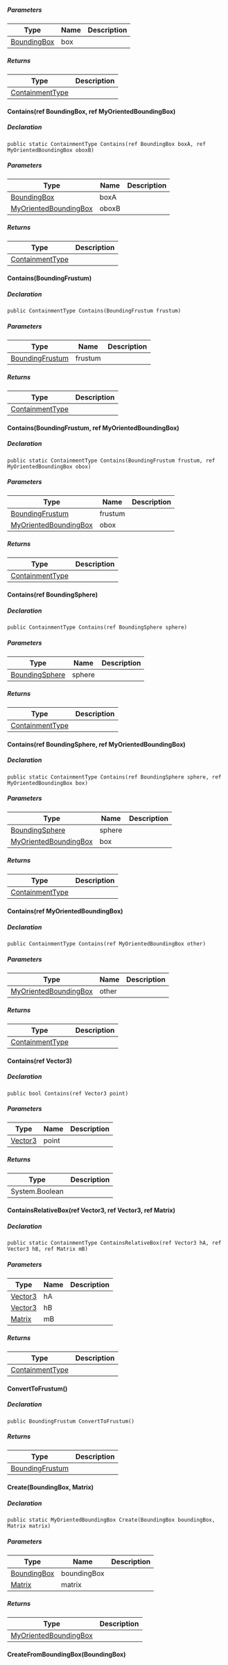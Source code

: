 ##### Parameters

| Type | Name | Description |
| --- | --- | --- |
| [BoundingBox](https://keensoftwarehouse.github.io/SpaceEngineersModAPI/api/VRageMath.BoundingBox.html) | box |     |

##### Returns

| Type | Description |
| --- | --- |
| [ContainmentType](https://keensoftwarehouse.github.io/SpaceEngineersModAPI/api/VRageMath.ContainmentType.html) |     |

#### Contains(ref BoundingBox, ref MyOrientedBoundingBox)

##### Declaration

```
public static ContainmentType Contains(ref BoundingBox boxA, ref MyOrientedBoundingBox oboxB)
```

##### Parameters

| Type | Name | Description |
| --- | --- | --- |
| [BoundingBox](https://keensoftwarehouse.github.io/SpaceEngineersModAPI/api/VRageMath.BoundingBox.html) | boxA |     |
| [MyOrientedBoundingBox](https://keensoftwarehouse.github.io/SpaceEngineersModAPI/api/VRageMath.MyOrientedBoundingBox.html) | oboxB |     |

##### Returns

| Type | Description |
| --- | --- |
| [ContainmentType](https://keensoftwarehouse.github.io/SpaceEngineersModAPI/api/VRageMath.ContainmentType.html) |     |

#### Contains(BoundingFrustum)

##### Declaration

```
public ContainmentType Contains(BoundingFrustum frustum)
```

##### Parameters

| Type | Name | Description |
| --- | --- | --- |
| [BoundingFrustum](https://keensoftwarehouse.github.io/SpaceEngineersModAPI/api/VRageMath.BoundingFrustum.html) | frustum |     |

##### Returns

| Type | Description |
| --- | --- |
| [ContainmentType](https://keensoftwarehouse.github.io/SpaceEngineersModAPI/api/VRageMath.ContainmentType.html) |     |

#### Contains(BoundingFrustum, ref MyOrientedBoundingBox)

##### Declaration

```
public static ContainmentType Contains(BoundingFrustum frustum, ref MyOrientedBoundingBox obox)
```

##### Parameters

| Type | Name | Description |
| --- | --- | --- |
| [BoundingFrustum](https://keensoftwarehouse.github.io/SpaceEngineersModAPI/api/VRageMath.BoundingFrustum.html) | frustum |     |
| [MyOrientedBoundingBox](https://keensoftwarehouse.github.io/SpaceEngineersModAPI/api/VRageMath.MyOrientedBoundingBox.html) | obox |     |

##### Returns

| Type | Description |
| --- | --- |
| [ContainmentType](https://keensoftwarehouse.github.io/SpaceEngineersModAPI/api/VRageMath.ContainmentType.html) |     |

#### Contains(ref BoundingSphere)

##### Declaration

```
public ContainmentType Contains(ref BoundingSphere sphere)
```

##### Parameters

| Type | Name | Description |
| --- | --- | --- |
| [BoundingSphere](https://keensoftwarehouse.github.io/SpaceEngineersModAPI/api/VRageMath.BoundingSphere.html) | sphere |     |

##### Returns

| Type | Description |
| --- | --- |
| [ContainmentType](https://keensoftwarehouse.github.io/SpaceEngineersModAPI/api/VRageMath.ContainmentType.html) |     |

#### Contains(ref BoundingSphere, ref MyOrientedBoundingBox)

##### Declaration

```
public static ContainmentType Contains(ref BoundingSphere sphere, ref MyOrientedBoundingBox box)
```

##### Parameters

| Type | Name | Description |
| --- | --- | --- |
| [BoundingSphere](https://keensoftwarehouse.github.io/SpaceEngineersModAPI/api/VRageMath.BoundingSphere.html) | sphere |     |
| [MyOrientedBoundingBox](https://keensoftwarehouse.github.io/SpaceEngineersModAPI/api/VRageMath.MyOrientedBoundingBox.html) | box |     |

##### Returns

| Type | Description |
| --- | --- |
| [ContainmentType](https://keensoftwarehouse.github.io/SpaceEngineersModAPI/api/VRageMath.ContainmentType.html) |     |

#### Contains(ref MyOrientedBoundingBox)

##### Declaration

```
public ContainmentType Contains(ref MyOrientedBoundingBox other)
```

##### Parameters

| Type | Name | Description |
| --- | --- | --- |
| [MyOrientedBoundingBox](https://keensoftwarehouse.github.io/SpaceEngineersModAPI/api/VRageMath.MyOrientedBoundingBox.html) | other |     |

##### Returns

| Type | Description |
| --- | --- |
| [ContainmentType](https://keensoftwarehouse.github.io/SpaceEngineersModAPI/api/VRageMath.ContainmentType.html) |     |

#### Contains(ref Vector3)

##### Declaration

```
public bool Contains(ref Vector3 point)
```

##### Parameters

| Type | Name | Description |
| --- | --- | --- |
| [Vector3](https://keensoftwarehouse.github.io/SpaceEngineersModAPI/api/VRageMath.Vector3.html) | point |     |

##### Returns

| Type | Description |
| --- | --- |
| System.Boolean |     |

#### ContainsRelativeBox(ref Vector3, ref Vector3, ref Matrix)

##### Declaration

```
public static ContainmentType ContainsRelativeBox(ref Vector3 hA, ref Vector3 hB, ref Matrix mB)
```

##### Parameters

| Type | Name | Description |
| --- | --- | --- |
| [Vector3](https://keensoftwarehouse.github.io/SpaceEngineersModAPI/api/VRageMath.Vector3.html) | hA  |     |
| [Vector3](https://keensoftwarehouse.github.io/SpaceEngineersModAPI/api/VRageMath.Vector3.html) | hB  |     |
| [Matrix](https://keensoftwarehouse.github.io/SpaceEngineersModAPI/api/VRageMath.Matrix.html) | mB  |     |

##### Returns

| Type | Description |
| --- | --- |
| [ContainmentType](https://keensoftwarehouse.github.io/SpaceEngineersModAPI/api/VRageMath.ContainmentType.html) |     |

#### ConvertToFrustum()

##### Declaration

```
public BoundingFrustum ConvertToFrustum()
```

##### Returns

| Type | Description |
| --- | --- |
| [BoundingFrustum](https://keensoftwarehouse.github.io/SpaceEngineersModAPI/api/VRageMath.BoundingFrustum.html) |     |

#### Create(BoundingBox, Matrix)

##### Declaration

```
public static MyOrientedBoundingBox Create(BoundingBox boundingBox, Matrix matrix)
```

##### Parameters

| Type | Name | Description |
| --- | --- | --- |
| [BoundingBox](https://keensoftwarehouse.github.io/SpaceEngineersModAPI/api/VRageMath.BoundingBox.html) | boundingBox |     |
| [Matrix](https://keensoftwarehouse.github.io/SpaceEngineersModAPI/api/VRageMath.Matrix.html) | matrix |     |

##### Returns

| Type | Description |
| --- | --- |
| [MyOrientedBoundingBox](https://keensoftwarehouse.github.io/SpaceEngineersModAPI/api/VRageMath.MyOrientedBoundingBox.html) |     |

#### CreateFromBoundingBox(BoundingBox)
